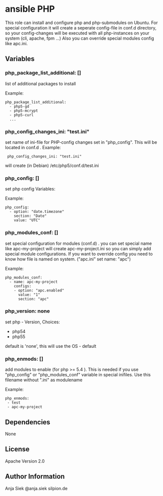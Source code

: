 # ansible PHP

This role can install and configure php and php-submodules on Ubuntu. 
For special configuration it will create a seperate config-file in conf.d directory, 
so your config-changes will be executed with all php-instances on your system (cli, apache, fpm ...)
Also you can override special modules config like apc.ini. 

## Variables

### php_package_list_additional: []

list of additional packages to install

Example:

```
php_package_list_additional:
  - php5-gd
  - php5-mcrypt
  - php5-curl
  ...
```
### php_config_changes_ini: "test.ini"

set name of ini-file for PHP-config changes set in "php_config". 
This will be located in conf.d . 
Example:

```
 php_config_changes_ini: "test.ini"
```
will create (in Debian) /etc/php5/conf.d/test.ini


### php_config: []

set php config Variables:

Example:

```
php_config:
  - option: "date.timezone"
    section: "Date"
    value: "UTC"
```
### php_modules_conf: []

set special configuration for modules (conf.d) .
you can set special name like apc-my-project will create apc-my-project.ini 
so you can simply add special module configurations. 
If you want to override config you need to know how file is named on system. ("apc.ini" set name: "apc")


Example:

```
php_modules_conf:
  - name: apc-my-project
    configs:
    - option: "apc.enabled"
      value: "1"
      section: "apc"
```

### php_version: none

set php - Version, Choices: 

* php54 
* php55

default is 'none', this will use the OS - default 

### php_enmods: []
add modules to enable (for php >= 5.4 ).
This is needed if you use "php_config" or "php_modules_conf" variable in special inifiles. 
Use this filename without ".ini" as modulename

Example:

```
php_enmods: 
 - test
 - apc-my-project

```


## Dependencies
 None

## License
Apache Version 2.0

## Author Information
Anja Siek @anja.siek silpion.de
